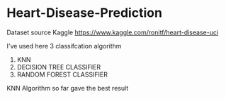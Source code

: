 # Heart-Disease-Prediction

Dataset source Kaggle
https://www.kaggle.com/ronitf/heart-disease-uci

I've used here 3 classifcation algorithm

1. KNN
2. DECISION TREE CLASSIFIER
3. RANDOM FOREST CLASSIFIER

KNN Algorithm so far gave the best result
